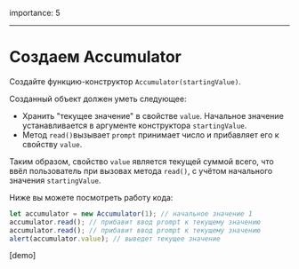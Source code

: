 importance: 5

---

# Создаем Accumulator

Создайте функцию-конструктор `Accumulator(startingValue)`.

Созданный объект должен уметь следующее:

- Хранить "текущее значение" в свойстве `value`. Начальное значение устанавливается в аргументе конструктора `startingValue`.
- Метод `read()`вызывает `prompt` принимает число и прибавляет его к свойству `value`.

Таким образом, свойство `value` является текущей суммой всего, что ввёл пользователь при вызовах метода `read()`, с учётом начального значения `startingValue`.

Ниже вы можете посмотреть работу кода:

```js
let accumulator = new Accumulator(1); // начальное значение 1
accumulator.read(); // прибавит ввод prompt к текущему значению
accumulator.read(); // прибавит ввод prompt к текущему значению
alert(accumulator.value); // выведет текущее значение
```

[demo]
